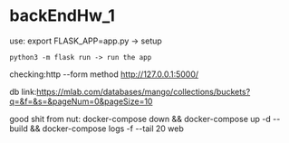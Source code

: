 # backEndHw_1


use: export FLASK_APP=app.py -> setup

    python3 -m flask run -> run the app
    
checking:http --form method http://127.0.0.1:5000/

db link:https://mlab.com/databases/mango/collections/buckets?q=&f=&s=&pageNum=0&pageSize=10

good shit from nut: docker-compose down && docker-compose up -d --build && docker-compose logs -f --tail 20 web

